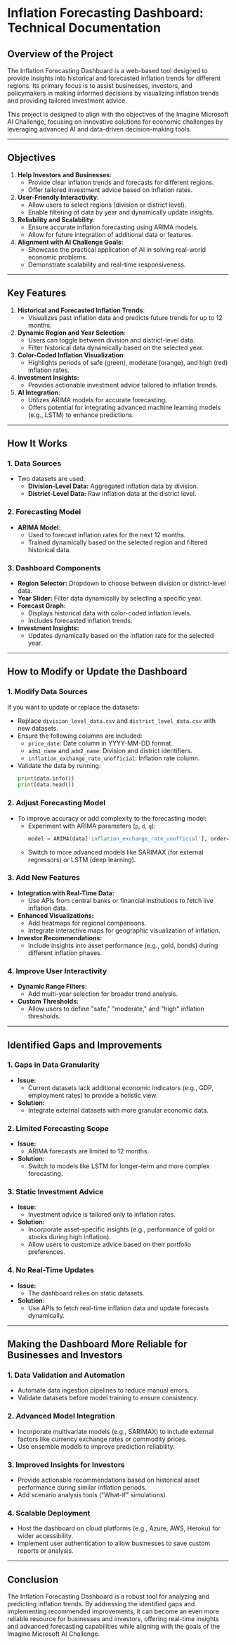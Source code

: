 # Inflation Forecasting Dashboard: Technical Documentation

## **Overview of the Project**
The Inflation Forecasting Dashboard is a web-based tool designed to provide insights into historical and forecasted inflation trends for different regions. Its primary focus is to assist businesses, investors, and policymakers in making informed decisions by visualizing inflation trends and providing tailored investment advice.

This project is designed to align with the objectives of the Imagine Microsoft AI Challenge, focusing on innovative solutions for economic challenges by leveraging advanced AI and data-driven decision-making tools.

---

## **Objectives**
1. **Help Investors and Businesses**:
   - Provide clear inflation trends and forecasts for different regions.
   - Offer tailored investment advice based on inflation rates.
2. **User-Friendly Interactivity**:
   - Allow users to select regions (division or district level).
   - Enable filtering of data by year and dynamically update insights.
3. **Reliability and Scalability**:
   - Ensure accurate inflation forecasting using ARIMA models.
   - Allow for future integration of additional data or features.
4. **Alignment with AI Challenge Goals**:
   - Showcase the practical application of AI in solving real-world economic problems.
   - Demonstrate scalability and real-time responsiveness.

---

## **Key Features**
1. **Historical and Forecasted Inflation Trends**:
   - Visualizes past inflation data and predicts future trends for up to 12 months.
2. **Dynamic Region and Year Selection**:
   - Users can toggle between division and district-level data.
   - Filter historical data dynamically based on the selected year.
3. **Color-Coded Inflation Visualization**:
   - Highlights periods of safe (green), moderate (orange), and high (red) inflation rates.
4. **Investment Insights**:
   - Provides actionable investment advice tailored to inflation trends.
5. **AI Integration**:
   - Utilizes ARIMA models for accurate forecasting.
   - Offers potential for integrating advanced machine learning models (e.g., LSTM) to enhance predictions.

---

## **How It Works**
### **1. Data Sources**
- Two datasets are used:
  - **Division-Level Data:** Aggregated inflation data by division.
  - **District-Level Data:** Raw inflation data at the district level.

### **2. Forecasting Model**
- **ARIMA Model**:
  - Used to forecast inflation rates for the next 12 months.
  - Trained dynamically based on the selected region and filtered historical data.

### **3. Dashboard Components**
- **Region Selector:** Dropdown to choose between division or district-level data.
- **Year Slider:** Filter data dynamically by selecting a specific year.
- **Forecast Graph:**
  - Displays historical data with color-coded inflation levels.
  - Includes forecasted inflation trends.
- **Investment Insights:**
  - Updates dynamically based on the inflation rate for the selected year.

---

## **How to Modify or Update the Dashboard**

### **1. Modify Data Sources**
If you want to update or replace the datasets:
- Replace `division_level_data.csv` and `district_level_data.csv` with new datasets.
- Ensure the following columns are included:
  - `price_date`: Date column in YYYY-MM-DD format.
  - `adm1_name` and `adm2_name`: Division and district identifiers.
  - `inflation_exchange_rate_unofficial`: Inflation rate column.
- Validate the data by running:
  ```python
  print(data.info())
  print(data.head())
  ```

### **2. Adjust Forecasting Model**
- To improve accuracy or add complexity to the forecasting model:
  - Experiment with ARIMA parameters (`p`, `d`, `q`):
    ```python
    model = ARIMA(data['inflation_exchange_rate_unofficial'], order=(2, 1, 2))
    ```
  - Switch to more advanced models like SARIMAX (for external regressors) or LSTM (deep learning).

### **3. Add New Features**
- **Integration with Real-Time Data:**
  - Use APIs from central banks or financial institutions to fetch live inflation data.
- **Enhanced Visualizations:**
  - Add heatmaps for regional comparisons.
  - Integrate interactive maps for geographic visualization of inflation.
- **Investor Recommendations:**
  - Include insights into asset performance (e.g., gold, bonds) during different inflation phases.

### **4. Improve User Interactivity**
- **Dynamic Range Filters:**
  - Add multi-year selection for broader trend analysis.
- **Custom Thresholds:**
  - Allow users to define "safe," "moderate," and "high" inflation thresholds.

---

## **Identified Gaps and Improvements**

### **1. Gaps in Data Granularity**
- **Issue:**
  - Current datasets lack additional economic indicators (e.g., GDP, employment rates) to provide a holistic view.
- **Solution:**
  - Integrate external datasets with more granular economic data.

### **2. Limited Forecasting Scope**
- **Issue:**
  - ARIMA forecasts are limited to 12 months.
- **Solution:**
  - Switch to models like LSTM for longer-term and more complex forecasting.

### **3. Static Investment Advice**
- **Issue:**
  - Investment advice is tailored only to inflation rates.
- **Solution:**
  - Incorporate asset-specific insights (e.g., performance of gold or stocks during high inflation).
  - Allow users to customize advice based on their portfolio preferences.

### **4. No Real-Time Updates**
- **Issue:**
  - The dashboard relies on static datasets.
- **Solution:**
  - Use APIs to fetch real-time inflation data and update forecasts dynamically.

---

## **Making the Dashboard More Reliable for Businesses and Investors**

### **1. Data Validation and Automation**
- Automate data ingestion pipelines to reduce manual errors.
- Validate datasets before model training to ensure consistency.

### **2. Advanced Model Integration**
- Incorporate multivariate models (e.g., SARIMAX) to include external factors like currency exchange rates or commodity prices.
- Use ensemble models to improve prediction reliability.

### **3. Improved Insights for Investors**
- Provide actionable recommendations based on historical asset performance during similar inflation periods.
- Add scenario analysis tools ("What-If" simulations).

### **4. Scalable Deployment**
- Host the dashboard on cloud platforms (e.g., Azure, AWS, Heroku) for wider accessibility.
- Implement user authentication to allow businesses to save custom reports or analysis.

---

## **Conclusion**
The Inflation Forecasting Dashboard is a robust tool for analyzing and predicting inflation trends. By addressing the identified gaps and implementing recommended improvements, it can become an even more reliable resource for businesses and investors, offering real-time insights and advanced forecasting capabilities while aligning with the goals of the Imagine Microsoft AI Challenge.

